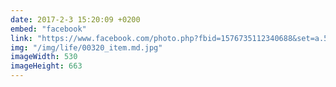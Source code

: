 ```yaml
---
date: 2017-2-3 15:20:09 +0200
embed: "facebook"
link: "https://www.facebook.com/photo.php?fbid=1576735112340688&set=a.574721375875405.143800.100000126436694&type=3&theater"
img: "/img/life/00320_item.md.jpg"
imageWidth: 530
imageHeight: 663
---
```

